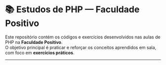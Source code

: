 # 📚 Estudos de PHP — Faculdade Positivo

Este repositório contém os códigos e exercícios desenvolvidos nas aulas de PHP na **Faculdade Positivo**.  
O objetivo principal é praticar e reforçar os conceitos aprendidos em sala, com foco em **exercícios práticos**.

---
